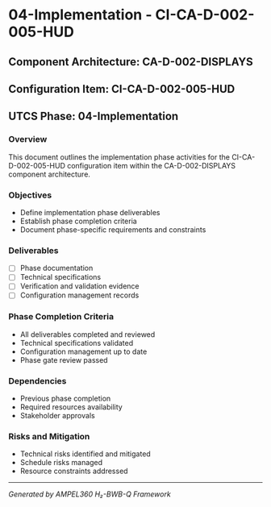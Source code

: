 # 04-Implementation - CI-CA-D-002-005-HUD

## Component Architecture: CA-D-002-DISPLAYS
## Configuration Item: CI-CA-D-002-005-HUD
## UTCS Phase: 04-Implementation

### Overview
This document outlines the implementation phase activities for the CI-CA-D-002-005-HUD configuration item within the CA-D-002-DISPLAYS component architecture.

### Objectives
- Define implementation phase deliverables
- Establish phase completion criteria
- Document phase-specific requirements and constraints

### Deliverables
- [ ] Phase documentation
- [ ] Technical specifications
- [ ] Verification and validation evidence
- [ ] Configuration management records

### Phase Completion Criteria
- All deliverables completed and reviewed
- Technical specifications validated
- Configuration management up to date
- Phase gate review passed

### Dependencies
- Previous phase completion
- Required resources availability
- Stakeholder approvals

### Risks and Mitigation
- Technical risks identified and mitigated
- Schedule risks managed
- Resource constraints addressed

---
*Generated by AMPEL360 H₂-BWB-Q Framework*
